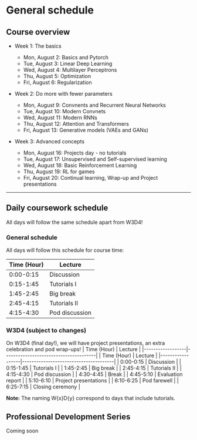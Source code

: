 # General schedule

## Course overview

* Week 1: The basics
    * Mon, August 2: Basics and Pytorch
    * Tue, August 3: Linear Deep Learning
    * Wed, August 4: Multilayer Perceptrons
    * Thu, August 5: Optimization
    * Fri, August 6: Regularization
     
* Week 2: Do more with fewer parameters
    * Mon, August 9: Convnents and Recurrent Neural Networks
    * Tue, August 10: Modern Convnets
    * Wed, August 11: Modern RNNs
    * Thu, August 12: Attention and Transformers
    * Fri, August 13: Generative models (VAEs and GANs)
    
* Week 3: Advanced concepts
    * Mon, August 16: Projects day -  no tutorials
    * Tue, August 17: Unsupervised and Self-supervised learning
    * Wed, August 18: Basic Reinforcement Learning
    * Thu, August 19: RL for games
    * Fri, August 20: Continual learning, Wrap-up and Project presentations
----

## Daily coursework schedule
All days will follow the same schedule apart from W3D4!

### General schedule
All days will follow this schedule for course time:
 
|    Time (Hour)   |    Lecture                            |
|------------------|---------------------------------------|
|    0:00-0:15     |    Discussion                         |
|    0:15-1:45     |    Tutorials I                        |
|    1:45-2:45     |    Big break                          |
|    2:45-4:15     |    Tutorials II                       |
|    4:15-4:30     |    Pod discussion                     |


### W3D4 (subject to changes)
On W3D4 (final day!), we will have project presentations, an extra celebration and pod wrap-ups!
|    Time (Hour)   |    Lecture                            |
|------------------|---------------------------------------|
|    Time (Hour)   |    Lecture                            |
|------------------|---------------------------------------|
|    0:00-0:15     |    Discussion                         |
|    0:15-1:45     |    Tutorials I                        |
|    1:45-2:45     |    Big break                          |
|    2:45-4:15     |    Tutorials II                       |
|    4:15-4:30     |    Pod discussion                     |
|    4:30-4:45     |    Break                              |
|    4:45-5:10     |    Evaluation report                  |
|    5:10-6:10     |    Project presentations              |
|    6:10-6:25     |    Pod farewell                       |
|    6:25-7:15     |    Closing ceremony                   |


**Note:** The naming W{x}D{y} correspond to days that include tutorials.

## Professional Development Series
Coming soon
